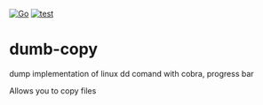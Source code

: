 [![Go](https://github.com/wwnbb/copy-on-steroids/actions/workflows/go.yml/badge.svg?branch=master)](https://github.com/wwnbb/copy-on-steroids/actions/workflows/go.yml)
[![test](https://github.com/wwnbb/dumb-copy/actions/workflows/test.yml/badge.svg)](https://github.com/wwnbb/dumb-copy/actions/workflows/test.yml)
# dumb-copy

dump implementation of linux dd comand with cobra, progress bar


Allows you to copy files
